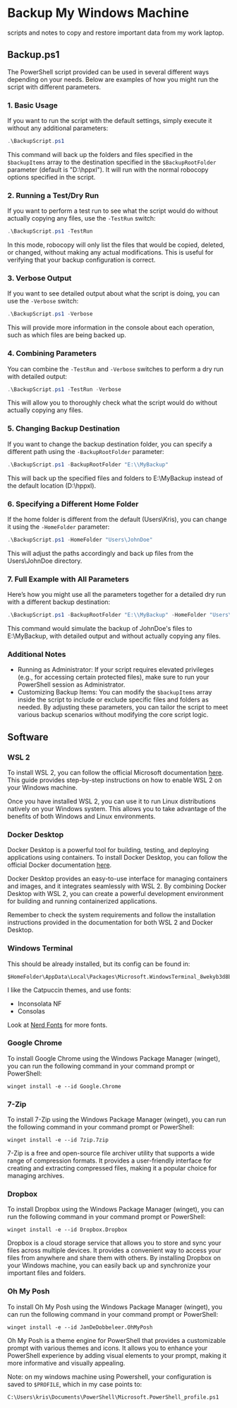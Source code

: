 # Backup My Windows Machine
scripts and notes to copy and restore important data from my work laptop.

## Backup.ps1
The PowerShell script provided can be used in several different ways depending on your needs. Below are examples of how you might run the script with different parameters.

### 1. Basic Usage
If you want to run the script with the default settings, simply execute it without any additional parameters:

```powershell
.\BackupScript.ps1
```

This command will back up the folders and files specified in the `$backupItems` array to the destination specified in the `$BackupRootFolder` parameter (default is "D:\\hppxl"). It will run with the normal robocopy options specified in the script.

### 2. Running a Test/Dry Run
If you want to perform a test run to see what the script would do without actually copying any files, use the `-TestRun` switch:

```powershell
.\BackupScript.ps1 -TestRun
```

In this mode, robocopy will only list the files that would be copied, deleted, or changed, without making any actual modifications. This is useful for verifying that your backup configuration is correct.

### 3. Verbose Output
If you want to see detailed output about what the script is doing, you can use the `-Verbose` switch:

```powershell
.\BackupScript.ps1 -Verbose
```

This will provide more information in the console about each operation, such as which files are being backed up.

### 4. Combining Parameters
You can combine the `-TestRun` and `-Verbose` switches to perform a dry run with detailed output:

```powershell
.\BackupScript.ps1 -TestRun -Verbose
```

This will allow you to thoroughly check what the script would do without actually copying any files.

### 5. Changing Backup Destination
If you want to change the backup destination folder, you can specify a different path using the `-BackupRootFolder` parameter:

```powershell
.\BackupScript.ps1 -BackupRootFolder "E:\\MyBackup"
```

This will back up the specified files and folders to E:\MyBackup instead of the default location (D:\hppxl).

### 6. Specifying a Different Home Folder
If the home folder is different from the default (Users\Kris), you can change it using the `-HomeFolder` parameter:

```powershell
.\BackupScript.ps1 -HomeFolder "Users\JohnDoe"
```

This will adjust the paths accordingly and back up files from the Users\JohnDoe directory.

### 7. Full Example with All Parameters
Here’s how you might use all the parameters together for a detailed dry run with a different backup destination:

```powershell
.\BackupScript.ps1 -BackupRootFolder "E:\\MyBackup" -HomeFolder "Users\JohnDoe" -TestRun -Verbose
```

This command would simulate the backup of JohnDoe's files to E:\MyBackup, with detailed output and without actually copying any files.

### Additional Notes
- Running as Administrator: If your script requires elevated privileges (e.g., for accessing certain protected files), make sure to run your PowerShell session as Administrator.
- Customizing Backup Items: You can modify the `$backupItems` array inside the script to include or exclude specific files and folders as needed.
By adjusting these parameters, you can tailor the script to meet various backup scenarios without modifying the core script logic.

## Software

### WSL 2
To install WSL 2, you can follow the official Microsoft documentation [here](https://learn.microsoft.com/en-us/windows/wsl/install). This guide provides step-by-step instructions on how to enable WSL 2 on your Windows machine.

Once you have installed WSL 2, you can use it to run Linux distributions natively on your Windows system. This allows you to take advantage of the benefits of both Windows and Linux environments.

### Docker Desktop
Docker Desktop is a powerful tool for building, testing, and deploying applications using containers. To install Docker Desktop, you can follow the official Docker documentation [here](https://www.docker.com/products/docker-desktop).

Docker Desktop provides an easy-to-use interface for managing containers and images, and it integrates seamlessly with WSL 2. By combining Docker Desktop with WSL 2, you can create a powerful development environment for building and running containerized applications.

Remember to check the system requirements and follow the installation instructions provided in the documentation for both WSL 2 and Docker Desktop.

### Windows Terminal
This should be already installed, but its config can be found in:

```
$HomeFolder\AppData\Local\Packages\Microsoft.WindowsTerminal_8wekyb3d8bbwe\LocalState\settings.json
```

I like the Catpuccin themes, and use fonts:
- Inconsolata NF
- Consolas

Look at [Nerd Fonts](https://www.nerdfonts.com/font-downloads) for more fonts.

### Google Chrome
To install Google Chrome using the Windows Package Manager (winget), you can run the following command in your command prompt or PowerShell:

```shell
winget install -e --id Google.Chrome
```
### 7-Zip
To install 7-Zip using the Windows Package Manager (winget), you can run the following command in your command prompt or PowerShell:

```shell
winget install -e --id 7zip.7zip
```

7-Zip is a free and open-source file archiver utility that supports a wide range of compression formats. It provides a user-friendly interface for creating and extracting compressed files, making it a popular choice for managing archives.

### Dropbox
To install Dropbox using the Windows Package Manager (winget), you can run the following command in your command prompt or PowerShell:

```shell
winget install -e --id Dropbox.Dropbox
```

Dropbox is a cloud storage service that allows you to store and sync your files across multiple devices. It provides a convenient way to access your files from anywhere and share them with others. By installing Dropbox on your Windows machine, you can easily back up and synchronize your important files and folders.

### Oh My Posh
To install Oh My Posh using the Windows Package Manager (winget), you can run the following command in your command prompt or PowerShell:

```shell
winget install -e --id JanDeDobbeleer.OhMyPosh
```

Oh My Posh is a theme engine for PowerShell that provides a customizable prompt with various themes and icons. It allows you to enhance your PowerShell experience by adding visual elements to your prompt, making it more informative and visually appealing.

Note: on my windows machine using Powershell, your configuration is saved to `$PROFILE`, which
in my case points to: 

```
C:\Users\kris\Documents\PowerShell\Microsoft.PowerShell_profile.ps1
```






